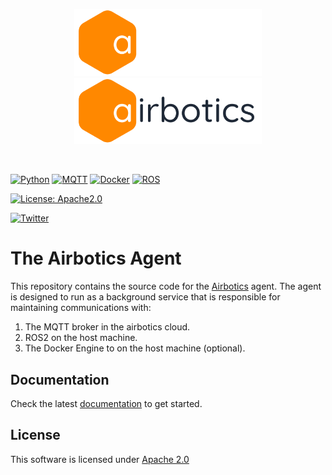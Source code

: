<p align="center">
    <img width="300" src="./assets/logo-dark-theme.png#gh-dark-mode-only"/>
    <img width="300" src="./assets/logo-light-theme.png#gh-light-mode-only"/>
</p>
<br>

[![Python](https://img.shields.io/badge/Python-3776AB?&logo=python&logoColor=white)](https://www.python.org/)
[![MQTT](https://img.shields.io/static/v1?message=MQTT&color=660066&logo=MQTT&logoColor=FFFFFF&label=)](https://mqtt.org/)
[![Docker](https://img.shields.io/badge/-Docker-2496ED?logo=docker&logoColor=white)](https://www.docker.com/)
[![ROS](https://img.shields.io/static/v1?message=ROS2&color=22314E&logo=ROS&logoColor=FFFFFF&label=)](https://docs.ros.org/en/humble/index.html)

[![License: Apache2.0](https://img.shields.io/badge/License-Apache2.0-yellow.svg)](https://www.apache.org/licenses/LICENSE-2.0.txt)

[![Twitter](https://img.shields.io/badge/Follow-Airbotics-1DA1F2?logo=twitter)](https://twitter.com/Airboticsio)


# The Airbotics Agent
This repository contains the source code for the [Airbotics](https://airbotics.io) agent. The agent is designed to run as a background service that is responsible for maintaining communications with:

1. The MQTT broker in the airbotics cloud.
2. ROS2 on the host machine.
3. The Docker Engine to on the host machine (optional).


## Documentation
Check the latest [documentation](https://docs.airbotics.io) to get started.

## License
This software is licensed under [Apache 2.0](./LICENSE)